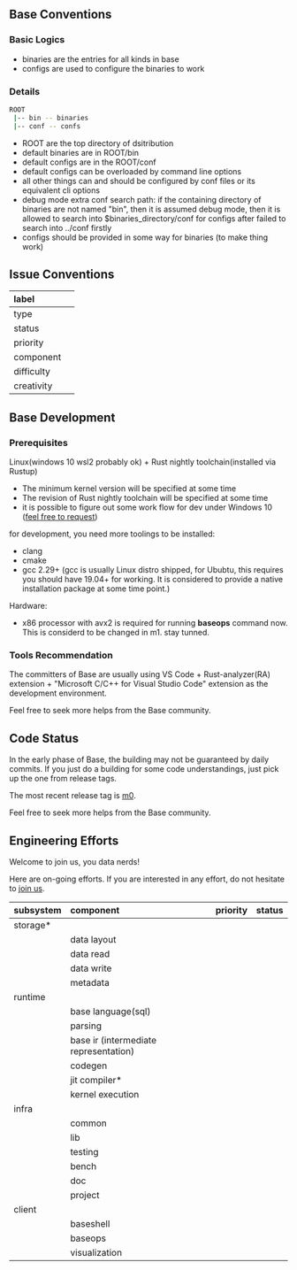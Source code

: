 ## Base Conventions

### Basic Logics

* binaries are the entries for all kinds in base
* configs are used to configure the binaries to work 

### Details

```bash
ROOT
 |-- bin -- binaries
 |-- conf -- confs
```

* ROOT are the top directory of dsitribution  
* default binaries are in ROOT/bin
* default configs are in the ROOT/conf
* default configs can be overloaded by command line options
* all other things can and should be configured by conf files or its equivalent cli options
* debug mode extra conf search path: if the containing directory of binaries are not named "bin", then it is assumed debug mode, then it is allowed to search into $binaries_directory/conf for configs after failed to search into ../conf firstly
* configs should be provided in some way for binaries (to make thing work)


## Issue Conventions

| label | |
|:--|:--|
|type | |
|status| | 
|priority| | 
|component| |
|difficulty| | 
|creativity| |


## Base Development

### Prerequisites

Linux(windows 10 wsl2 probably ok) + Rust nightly toolchain(installed via Rustup)

* The minimum kernel version will be specified at some time
* The revision of Rust nightly toolchain will be specified at some time
* it is possible to figure out some work flow for dev under Windows 10 ([feel free to request](https://github.com/tensorbase/tensorbase/issues))

for development, you need more toolings to be installed:
* clang
* cmake
* gcc 2.29+ (gcc is usually Linux distro shipped, for Ububtu, this requires you should have 19.04+ for working. It is considered to provide a native installation package at some time point.)

Hardware:
* x86 processor with avx2 is required for running __baseops__ command now. This is considerd to be changed in m1. stay tunned.

### Tools Recommendation

The committers of Base are usually using VS Code + Rust-analyzer(RA) extension + "Microsoft C/C++ for Visual Studio Code" extension as the development environment.

Feel free to seek more helps from the Base community.

## Code Status

In the early phase of Base, the building may not be guaranteed by daily commits. If you just do a building for some code understandings, just pick up the one from release tags. 

The most recent release tag is [m0](https://github.com/tensorbase/tensorbase/tree/m0).

Feel free to seek more helps from the Base community.

## Engineering Efforts
Welcome to join us, you data nerds!

Here are on-going efforts. If you are interested in any effort, do not hesitate to [join us](#communications).

| subsystem | component   | priority | status |
|:---       |:---         |:---      |:---        |
| storage*  | | | |
|           | data layout | | | 
|           | data read | | | 
|           | data write | | |
|           | metadata | | | 
| runtime   | | | |
|           | base language(sql) | | |     
|           | parsing | | |
|           | base ir (intermediate representation) | | |
|           | codegen | | |
|           | jit compiler* | | |
|           | kernel execution | | |
| infra     | | |  |
|           | common   | | |
|           | lib      | | |
|           | testing  | | |
|           | bench    | | |
|           | doc      | | | 
|           | project  | | |                
| client    | | |  |  
|           | baseshell | | |
|           | baseops   | | | 
|           | visualization   | | | 

